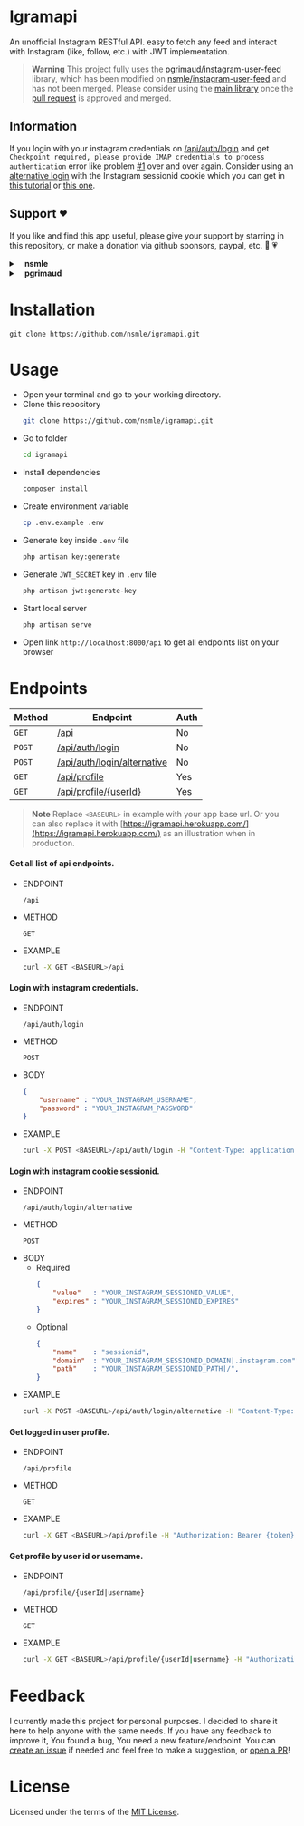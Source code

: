 # Igramapi
An unofficial Instagram RESTful API. easy  to fetch any feed and interact with Instagram (like, follow, etc.) with JWT implementation.

> **Warning**
> This project fully uses the [pgrimaud/instagram-user-feed](https://github.com/pgrimaud/instagram-user-feed) library, which has been modified on [nsmle/instagram-user-feed](https://github.com/nsmle/instagram-user-feed) and has not been merged. Please consider using the [main library](https://github.com/pgrimaud/instagram-user-feed) once the [pull request](https://github.com/pgrimaud/instagram-user-feed/pull/304) is approved and merged.

## Information
If you login with your instagram credentials on [/api/auth/login](https://github.com/nsmle/igramapi#login-with-instagram-credentials) and get `Checkpoint required, please provide IMAP credentials to process authentication` error like problem [#1](https://github.com/nsmle/igramapi/issues/1) over and over again. Consider using an [alternative login](https://github.com/nsmle/igramapi#login-with-instagram-cookie-sessionid) with the Instagram sessionid cookie which you can get in [this tutorial](https://wpautomatic.com/how-to-get-instagram-session-id/) or [this one](https://skylens.io/blog/how-to-find-your-instagram-session-id).

## Support <sub><sup>:heart:</sup></sub>
If you like and find this app useful, please give your support by starring in this repository, or make a donation via github sponsors, paypal, etc. :pray: :heartpulse:
<details>
  <summary>
    &nbsp;&nbsp;
    <b>nsmle</b>
  </summary>
  <br>
  <ul>
    <li>
      <a href="https://github.com/sponsors/nsmle">
        <p>Github Sponsors<p>
      </a>
    </li>
    <li>
      <a href="https://www.paypal.me/nsmle">
        <p>Paypal<p>
      </a>
    </li>
    <li>
      <a href="https://saweria.co/nsmle">
        <p>Saweria<p>
      </a>
    </li>
  </ul>
</details>
<details>
  <summary>
    &nbsp;&nbsp;
    <b>pgrimaud</b>
  </summary>
  <br>
  <ul>
    <li>
      <a href="https://github.com/sponsors/pgrimaud">
        <p>Github Sponsors<p>
      </a>
    </li>
    <li>
      <a href="https://www.paypal.me/grimaudpierre">
        <p>Paypal<p>
      </a>
    </li>
  </ul>
</details>

# Installation
```
git clone https://github.com/nsmle/igramapi.git
```

# Usage
- Open your terminal and go to your working directory.
- Clone this repository
  ```bash
  git clone https://github.com/nsmle/igramapi.git
  ```
- Go to folder
  ```bash
  cd igramapi
  ```
- Install dependencies
  ```bash
  composer install
  ```
- Create environment variable
  ```bash
  cp .env.example .env
  ```
- Generate key inside `.env` file 
  ```bash
  php artisan key:generate
  ```
- Generate `JWT_SECRET` key in `.env` file
  ```bash
  php artisan jwt:generate-key
  ```
- Start local server
  ```bash
  php artisan serve
  ```
- Open link `http://localhost:8000/api` to get all endpoints list on your browser


# Endpoints
| Method      | Endpoint    | Auth        |
| ----------- | ----------- | ----------- |
| `GET`       | [/api](https://github.com/nsmle/igramapi#get-all-list-of-api-endpoints) | No |
| `POST`      | [/api/auth/login](https://github.com/nsmle/igramapi#login-with-instagram-credentials) | No |
| `POST`      | [/api/auth/login/alternative](https://github.com/nsmle/igramapi#login-with-instagram-cookie-sessionid) | No |
| `GET`       | [/api/profile](https://github.com/nsmle/igramapi#get-logged-in-user-profile) | Yes |
| `GET`       | [/api/profile/{userId}](https://github.com/nsmle/igramapi#get-profile-by-user-id-or-username) | Yes |

> **Note**
> Replace `<BASEURL>` in example with your app base url.
> Or you can also replace it with [https://igramapi.herokuapp.com/](https://igramapi.herokuapp.com/) as an illustration when in production.

#### Get all list of api endpoints.
  - ENDPOINT
    ```
    /api
    ```
  - METHOD
    ```
    GET
    ```
  - EXAMPLE
    ```bash
    curl -X GET <BASEURL>/api
    ```

#### Login with instagram credentials.
  - ENDPOINT
    ```
    /api/auth/login
    ```
  - METHOD
    ```
    POST
    ```
  - BODY
    ```json
    {
        "username" : "YOUR_INSTAGRAM_USERNAME",
        "password" : "YOUR_INSTAGRAM_PASSWORD"
    }
    ```
  - EXAMPLE
    ```bash
    curl -X POST <BASEURL>/api/auth/login -H "Content-Type: application/json" -d '{"username": "YOUR_INSTAGRAM_USERNAME", "password": "YOUR_INSTAGRAM_PASSWORD"}'
    ```

#### Login with instagram cookie sessionid.
  - ENDPOINT
    ```
    /api/auth/login/alternative
    ```
  - METHOD
    ```
    POST
    ```
  - BODY
    - Required
       ```json
       {
           "value"   : "YOUR_INSTAGRAM_SESSIONID_VALUE",
           "expires" : "YOUR_INSTAGRAM_SESSIONID_EXPIRES"
       }
       ```
    - Optional
       ```json
       {
           "name"    : "sessionid",
           "domain"  : "YOUR_INSTAGRAM_SESSIONID_DOMAIN|.instagram.com",
           "path"    : "YOUR_INSTAGRAM_SESSIONID_PATH|/",
       }
       ```
  - EXAMPLE
    ```bash
    curl -X POST <BASEURL>/api/auth/login/alternative -H "Content-Type: application/json" -d '{"name": "sessionid", "value": "YOUR_INSTAGRAM_SESSIONID_VALUE", "domain": ".instagram.com", "path": "/", "expires": "YOUR_INSTAGRAM_SESSIONID_EXPIRES"}'
    ```

#### Get logged in user profile.
  - ENDPOINT
    ```
    /api/profile
    ```
  - METHOD
    ```
    GET
    ```
  - EXAMPLE
    ```bash
    curl -X GET <BASEURL>/api/profile -H "Authorization: Bearer {token}" -H "Content-Type: application/json"
    ```

#### Get profile by user id or username.
  - ENDPOINT
    ```
    /api/profile/{userId|username}
    ```
  - METHOD
    ```
    GET
    ```
  - EXAMPLE
    ```bash
    curl -X GET <BASEURL>/api/profile/{userId|username} -H "Authorization: Bearer {token}" -H "Content-Type: application/json"
    ```


# Feedback
I currently made this project for personal purposes. I decided to share it here to help anyone with the same needs.
If you have any feedback to improve it, You found a bug, You need a new feature/endpoint.
You can [create an issue](https://github.com/nsmle/igramapi/issues) if needed and feel free to make a suggestion, or [open a PR](https://github.com/nsmle/igramapi/pulls)!

# License
Licensed under the terms of the [MIT License](https://github.com/nsmle/igramapi/blob/main/LICENSE).